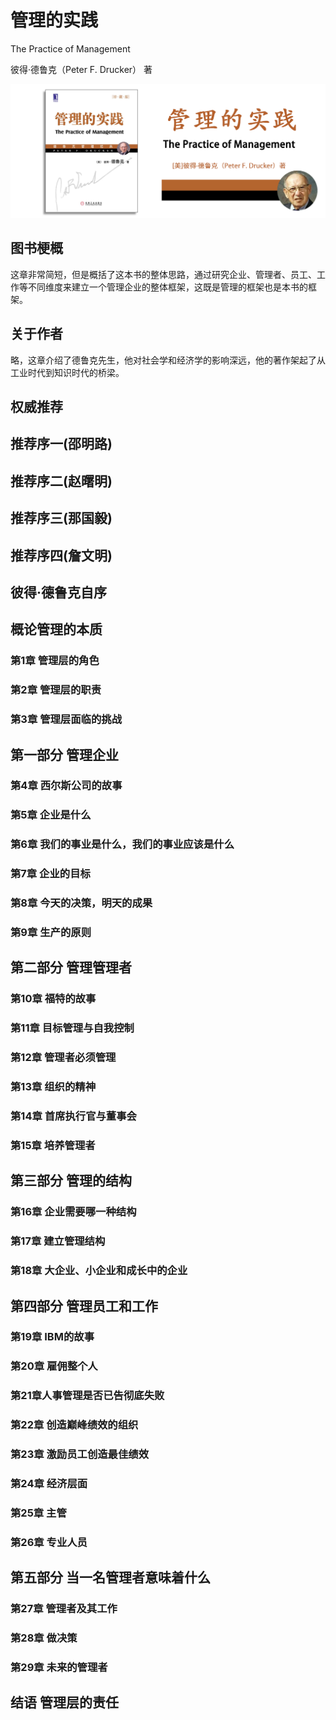 # 管理的实践

The Practice of Management

彼得·德鲁克（Peter F. Drucker） 著

![封面](contents/wx-cover.png)

## 图书梗概

这章非常简短，但是概括了这本书的整体思路，通过研究企业、管理者、员工、工作等不同维度来建立一个管理企业的整体框架，这既是管理的框架也是本书的框架。

## 关于作者

略，这章介绍了德鲁克先生，他对社会学和经济学的影响深远，他的著作架起了从工业时代到知识时代的桥梁。

## 权威推荐

## 推荐序一(邵明路)

## 推荐序二(赵曙明)

## 推荐序三(那国毅)

## 推荐序四(詹文明)

## 彼得·德鲁克自序

## 概论管理的本质

### 第1章 管理层的角色

### 第2章 管理层的职责

### 第3章 管理层面临的挑战

## 第一部分 管理企业

### 第4章 西尔斯公司的故事

### 第5章 企业是什么

### 第6章 我们的事业是什么，我们的事业应该是什么

### 第7章 企业的目标

### 第8章 今天的决策，明天的成果

### 第9章 生产的原则

## 第二部分 管理管理者

### 第10章 福特的故事

### 第11章 目标管理与自我控制

### 第12章 管理者必须管理

### 第13章 组织的精神

### 第14章 首席执行官与董事会

### 第15章 培养管理者

## 第三部分 管理的结构

### 第16章 企业需要哪一种结构

### 第17章 建立管理结构

### 第18章 大企业、小企业和成长中的企业

## 第四部分 管理员工和工作

### 第19章 IBM的故事

### 第20章 雇佣整个人

### 第21章人事管理是否已告彻底失败

### 第22章 创造巅峰绩效的组织

### 第23章 激励员工创造最佳绩效

### 第24章 经济层面

### 第25章 主管

### 第26章 专业人员

## 第五部分 当一名管理者意味着什么

### 第27章 管理者及其工作

### 第28章 做决策

### 第29章 未来的管理者

## 结语 管理层的责任
